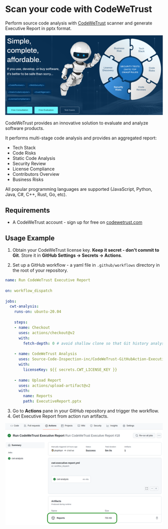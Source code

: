 # Scan your code with CodeWeTrust

Perform source code analysis with [CodeWeTrust](https://codewetrust.com) scanner and generate Executive Report in pptx format.

![CodeWeTrust Header!](CodeWeTrust_header.png)

CodeWeTrust provides an innovative solution to evaluate and analyze software products.

It performs multi-stage code analysis and provides an aggregated report:

* Tech Stack
* Code Risks
* Static Code Analysis
* Security Review
* License Compliance
* Contributors Overview
* Business Risks

All popular programming languages are supported (JavaScript, Python, Java, C#, C++, Rust, Go, etc).

## Requirements

* A CodeWeTrust account - sign up for free on [codewetrust.com](https://codewetrust.com)

## Usage Example

1. Obtain your CodeWeTrust license key. **Keep it secret - don't commit to Git**. Store it in **GitHub Settings -> Secrets -> Actions**.

2. Set up a GitHub workflow - a yaml file in `.github/workflows` directory in the root of your repository.

```yaml
name: Run CodeWeTrust Executive Report

on: workflow_dispatch

jobs:
  cwt-analysis:
    runs-on: ubuntu-20.04

    steps:
    - name: Checkout
      uses: actions/checkout@v2
      with:
        fetch-depth: 0 # avoid shallow clone so that Git history analysis works

    - name: CodeWeTrust Analysis
      uses: Source-Code-Inspection-inc/CodeWeTrust-GitHubAction-ExecutiveReport@v0.13
      with:
        licenseKey: ${{ secrets.CWT_LICENSE_KEY }}

    - name: Upload Report
      uses: actions/upload-artifact@v2
      with:
        name: Reports
        path: ExecutiveReport.pptx
```

3. Go to **Actions** pane in your GitHub repository and trigger the workflow.
4. Get Executive Report from action run artifacts. 

![CodeWeTrust Action Result!](CodeWeTrust_action_result.png)
